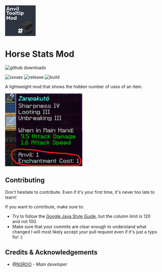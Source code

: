 ![logo](https://github.com/N3ROO/AnvilTooltipMod/raw/MC_1.16.3/.github/resources/anviltooltipmod.png)

# Horse Stats Mod
![github downloads](https://img.shields.io/github/downloads/n3roo/AnvilTooltipMod/total.svg?label=github%20downloads)
<!-- [![curseforge downloads](http://cf.way2muchnoise.eu/full_todo_downloads.svg)](https://www.curseforge.com/minecraft/mc-mods/anvil-tooltip)-->
![issues](https://img.shields.io/github/issues/n3roo/AnvilTooltipMod.svg)
![release](https://img.shields.io/github/release/n3roo/AnvilTooltipMod.svg)
![build](https://img.shields.io/github/workflow/status/N3ROO/AnvilTooltipMod/Build%20MC1.16.3?label=build%201.16.3)

A lightweight mod that shows the hidden number of uses of an item. 

![demo](https://github.com/N3ROO/AnvilTooltipMod/raw/MC_1.16.3/.github/resources/demo-1.0.0.png)

## Contributing
Don't hesitate to contribute. Even if it's your first time, it's never too late to learn!

If you want to contribute, make sure to:
- Try to follow the [Google Java Style Guide](https://google.github.io/styleguide/javaguide.html), but the column limit is 120 and not 100.
- Make sure that your commits are clear enough to understand what changed
I will most likely accept your pull request even if it's just a typo fix! :)

## Credits & Acknowledgements

- [@N3ROO](https://github.com/N3ROO)  - *Main developer*
